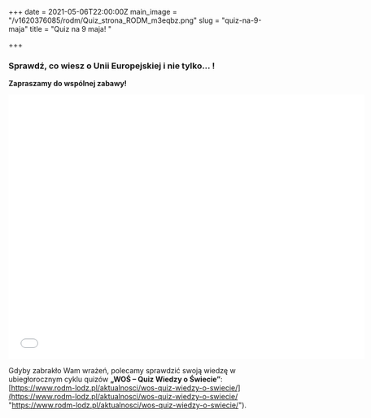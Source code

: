 +++
date = 2021-05-06T22:00:00Z
main_image = "/v1620376085/rodm/Quiz_strona_RODM_m3eqbz.png"
slug = "quiz-na-9-maja"
title = "Quiz na 9 maja! "

+++
### Sprawdź, co wiesz o Unii Europejskiej i nie tylko... !

**Zapraszamy do wspólnej zabawy!**

<div class="iframe google-maps"><iframe src="[https://docs.google.com/forms/d/e/1FAIpQLSch8yX9o8iKlANcgsC9DDzF4TGaGENdFIB2z7PNx5FFLS1b4w/viewform?embedded=true](https://docs.google.com/forms/d/e/1FAIpQLSch8yX9o8iKlANcgsC9DDzF4TGaGENdFIB2z7PNx5FFLS1b4w/viewform?embedded=true "https://docs.google.com/forms/d/e/1FAIpQLSch8yX9o8iKlANcgsC9DDzF4TGaGENdFIB2z7PNx5FFLS1b4w/viewform?embedded=true")<" width="700" height="520" frameborder="0" marginheight="0" marginwidth="0">Ładuję…</iframe></div>

Gdyby zabrakło Wam wrażeń, polecamy sprawdzić swoją wiedzę w ubiegłorocznym cyklu quizów **„WOŚ – Quiz Wiedzy o Świecie”**: [https://www.rodm-lodz.pl/aktualnosci/wos-quiz-wiedzy-o-swiecie/](https://www.rodm-lodz.pl/aktualnosci/wos-quiz-wiedzy-o-swiecie/ "https://www.rodm-lodz.pl/aktualnosci/wos-quiz-wiedzy-o-swiecie/").